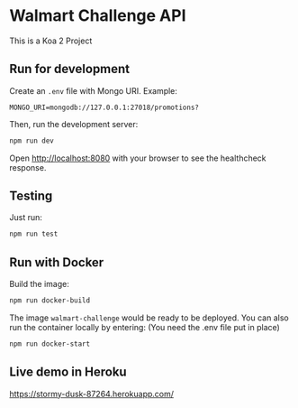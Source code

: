 # Walmart Challenge API

This is a Koa 2 Project

## Run for development

Create an `.env` file with Mongo URI. Example:

```
MONGO_URI=mongodb://127.0.0.1:27018/promotions?
```

Then, run the development server:

```bash
npm run dev
```

Open [http://localhost:8080](http://localhost:3000) with your browser to see the healthcheck response.

## Testing

Just run:

```bash
npm run test
```

## Run with Docker

Build the image:

```bash
npm run docker-build
```

The image `walmart-challenge` would be ready to be deployed. You can also run the container locally by entering:
(You need the .env file put in place)

```bash
npm run docker-start
```

## Live demo in Heroku

https://stormy-dusk-87264.herokuapp.com/
